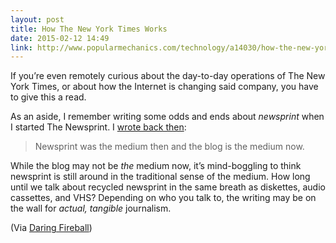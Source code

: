 ```yaml
---
layout: post
title: How The New York Times Works 
date: 2015-02-12 14:49
link: http://www.popularmechanics.com/technology/a14030/how-the-new-york-times-works/
---
```


If you’re even remotely curious about the day-to-day operations of The New York Times, or about how the Internet is changing said company, you have to give this a read.

As an aside, I remember writing some odds and ends about *newsprint* when I started The Newsprint. I [wrote back then](http://thenewsprint.co/2013/12/14/20131213the-newsprint-an-introduction/):

> Newsprint was the medium then and the blog is the medium now.

While the blog may not be *the* medium now, it’s mind-boggling to think newsprint is still around in the traditional sense of the medium. How long until we talk about recycled newsprint in the same breath as diskettes, audio cassettes, and VHS? Depending on who you talk to, the writing may be on the wall for *actual, tangible* journalism.

(Via [Daring Fireball](http://daringfireball.net/linked/2015/02/12/how-the-nyt-works))